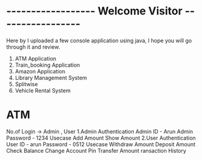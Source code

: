 # ------------------ Welcome Visitor -----------------

Here by I uploaded a few console application using java, I hope you will go through it and review.
1. ATM Application
2. Train_booking Application
3. Amazon Application
4. Library Management System
5. Splitwise
6. Vehicle Rental System

# ATM
No.of Login -> Admin , User 
  1.Admin 
    Authentication 
      Admin ID       - Arun
      Admin Password - 1234
    Usecase 
      Add Amount 
      Show Amount
  2.User
    Authentication
      User ID  - arun
      Password - 0512
    Usecase
      Withdraw Amount
      Deposit Amount
      Check Balance
      Change Account Pin
      Transfer Amount
      ransaction History

    
